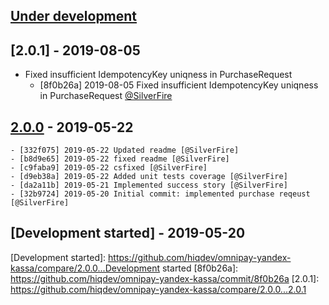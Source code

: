 ## [Under development]

## [2.0.1] - 2019-08-05

- Fixed insufficient IdempotencyKey uniqness in PurchaseRequest
    - [8f0b26a] 2019-08-05 Fixed insufficient IdempotencyKey uniqness in PurchaseRequest [@SilverFire]

## [2.0.0] - 2019-05-22

    - [332f075] 2019-05-22 Updated readme [@SilverFire]
    - [b8d9e65] 2019-05-22 fixed readme [@SilverFire]
    - [c9faba9] 2019-05-22 csfixed [@SilverFire]
    - [d9eb38a] 2019-05-22 Added unit tests coverage [@SilverFire]
    - [da2a11b] 2019-05-21 Implemented success story [@SilverFire]
    - [32b9724] 2019-05-20 Initial commit: implemented purchase reqeust [@SilverFire]

## [Development started] - 2019-05-20

[@hiqsol]: https://github.com/hiqsol
[sol@hiqdev.com]: https://github.com/hiqsol
[@SilverFire]: https://github.com/SilverFire
[d.naumenko.a@gmail.com]: https://github.com/SilverFire
[@tafid]: https://github.com/tafid
[andreyklochok@gmail.com]: https://github.com/tafid
[@BladeRoot]: https://github.com/BladeRoot
[bladeroot@gmail.com]: https://github.com/BladeRoot
[b8d9e65]: https://github.com/hiqdev/omnipay-yandex-kassa/commit/b8d9e65
[c9faba9]: https://github.com/hiqdev/omnipay-yandex-kassa/commit/c9faba9
[d9eb38a]: https://github.com/hiqdev/omnipay-yandex-kassa/commit/d9eb38a
[da2a11b]: https://github.com/hiqdev/omnipay-yandex-kassa/commit/da2a11b
[32b9724]: https://github.com/hiqdev/omnipay-yandex-kassa/commit/32b9724
[2.0.0]: https://github.com/hiqdev/omnipay-yandex-kassa/releases/tag/2.0.0
[332f075]: https://github.com/hiqdev/omnipay-yandex-kassa/commit/332f075
[Under development]: https://github.com/hiqdev/omnipay-yandex-kassa/releases
[Development started]: https://github.com/hiqdev/omnipay-yandex-kassa/compare/2.0.0...Development started
[8f0b26a]: https://github.com/hiqdev/omnipay-yandex-kassa/commit/8f0b26a
[2.0.1]: https://github.com/hiqdev/omnipay-yandex-kassa/compare/2.0.0...2.0.1

